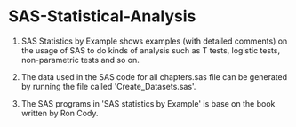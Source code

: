 # SAS-Statistical-Analysis
1. SAS Statistics by Example shows examples (with detailed comments) on the usage of SAS to do kinds of analysis such as T tests, logistic tests, non-parametric tests and so on. 

2. The data used in the SAS code for all chapters.sas file can be generated by running the file called 'Create_Datasets.sas'.

3. The SAS programs in 'SAS statistics by Example' is base on the book written by Ron Cody. 
